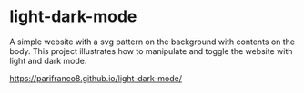 # light-dark-mode

A simple website with a svg pattern on the background with contents on the body. This project illustrates how to manipulate and toggle the website with light and dark mode.


https://parifranco8.github.io/light-dark-mode/
